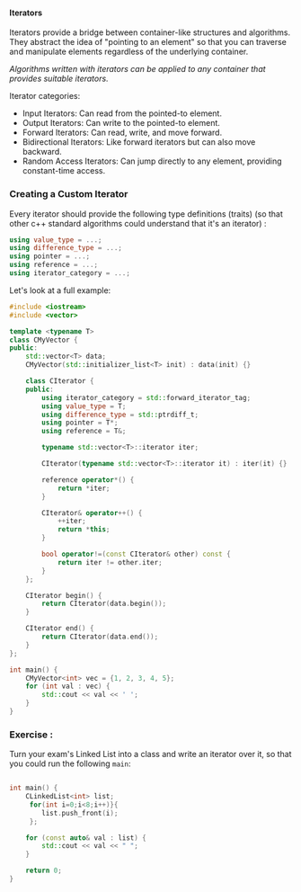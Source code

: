 #### Iterators

Iterators provide a bridge between container-like structures and algorithms. They abstract the idea of "pointing to an element" so that you can traverse and manipulate elements regardless of the underlying container.

*Algorithms written with iterators can be applied to any container that provides suitable iterators.*

Iterator categories:

 - Input Iterators: Can read from the pointed-to element.
 - Output Iterators: Can write to the pointed-to element.
 - Forward Iterators: Can read, write, and move forward.
 - Bidirectional Iterators: Like forward iterators but can also move backward.
 - Random Access Iterators: Can jump directly to any element, providing constant-time access.


###  Creating a Custom Iterator

Every iterator should provide the following type definitions (traits) (so that other c++ standard algorithms could understand that it's an iterator) :

```cpp
using value_type = ...;
using difference_type = ...;
using pointer = ...;
using reference = ...;
using iterator_category = ...;
```

Let's look at a full example:


```cpp
#include <iostream>
#include <vector>

template <typename T>
class CMyVector {
public:
    std::vector<T> data;
    CMyVector(std::initializer_list<T> init) : data(init) {}

    class CIterator {
    public:
        using iterator_category = std::forward_iterator_tag;
        using value_type = T;
        using difference_type = std::ptrdiff_t;
        using pointer = T*;
        using reference = T&;

        typename std::vector<T>::iterator iter;

        CIterator(typename std::vector<T>::iterator it) : iter(it) {}

        reference operator*() {
            return *iter;
        }

        CIterator& operator++() {
            ++iter;
            return *this;
        }

        bool operator!=(const CIterator& other) const {
            return iter != other.iter;
        }
    };

    CIterator begin() {
        return CIterator(data.begin());
    }

    CIterator end() {
        return CIterator(data.end());
    }
};

int main() {
    CMyVector<int> vec = {1, 2, 3, 4, 5};
    for (int val : vec) {
        std::cout << val << ' ';
    }
}


```


### Exercise  :

Turn your exam's Linked List into a class and write an iterator over it, so that you could run the following `main`:

```cpp

int main() {
    CLinkedList<int> list;
     for(int i=0;i<8;i++)}{
        list.push_front(i);
     };

    for (const auto& val : list) {
        std::cout << val << " ";
    }

    return 0;
}

```

